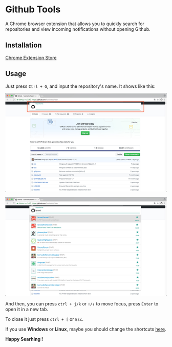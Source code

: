 # Github Tools

A Chrome browser extension that allows you to quickly search for repositories and view incoming notifications without opening Github.

## Installation

[Chrome Extension Store](https://chrome.google.com/webstore/detail/github-tools/knlogcefmjnaihepamjbckcjcabpbkeg)

## Usage

Just press `Ctrl + G`, and input the repository's name. It shows like this:

![search.jpeg](images/search.jpeg)

![laravel.jpeg](images/laravel.jpeg)

And then, you can press `ctrl + j/k` or `↑/↓` to move focus, press `Enter` to open it in a new tab.

To close it just press `ctrl + [` or `Esc`.

If you use **Windows** or **Linux**, maybe you should change the shortcuts [here](chrome://extensions/shortcuts).

**Happy Searhing !**
